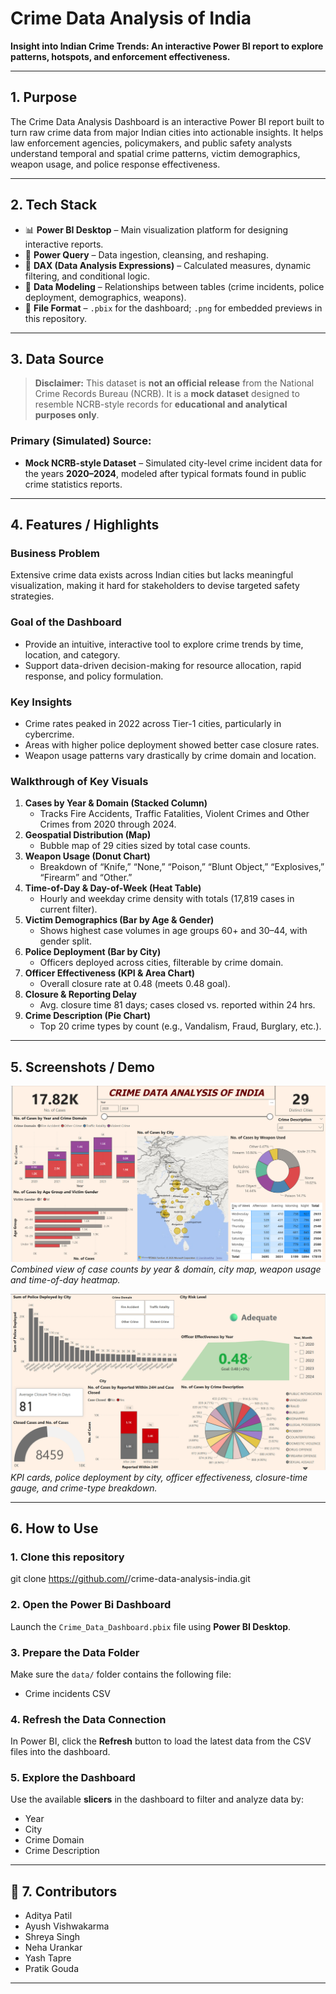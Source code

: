 # Crime Data Analysis of India  
**Insight into Indian Crime Trends: An interactive Power BI report to explore patterns, hotspots, and enforcement effectiveness.**

---

## 1. Purpose  
The Crime Data Analysis Dashboard is an interactive Power BI report built to turn raw crime data from major Indian cities into actionable insights. It helps law enforcement agencies, policymakers, and public safety analysts understand temporal and spatial crime patterns, victim demographics, weapon usage, and police response effectiveness.

---

## 2. Tech Stack  
- 📊 **Power BI Desktop** – Main visualization platform for designing interactive reports.  
- 🔄 **Power Query** – Data ingestion, cleansing, and reshaping.  
- 🧮 **DAX (Data Analysis Expressions)** – Calculated measures, dynamic filtering, and conditional logic.  
- 📐 **Data Modeling** – Relationships between tables (crime incidents, police deployment, demographics, weapons).  
- 💾 **File Format** – `.pbix` for the dashboard; `.png` for embedded previews in this repository.

---

## 3. Data Source

> **Disclaimer:** This dataset is **not an official release** from the National Crime Records Bureau (NCRB). It is a **mock dataset** designed to resemble NCRB-style records for **educational and analytical purposes only**.

### Primary (Simulated) Source:
- **Mock NCRB-style Dataset** – Simulated city-level crime incident data for the years **2020–2024**, modeled after typical formats found in public crime statistics reports.

---

## 4. Features / Highlights  

### Business Problem  
Extensive crime data exists across Indian cities but lacks meaningful visualization, making it hard for stakeholders to devise targeted safety strategies.

### Goal of the Dashboard  
- Provide an intuitive, interactive tool to explore crime trends by time, location, and category.  
- Support data-driven decision-making for resource allocation, rapid response, and policy formulation.

### Key Insights
- Crime rates peaked in 2022 across Tier-1 cities, particularly in cybercrime.
- Areas with higher police deployment showed better case closure rates.
- Weapon usage patterns vary drastically by crime domain and location.

### Walkthrough of Key Visuals  
1. **Cases by Year & Domain (Stacked Column)**  
   - Tracks Fire Accidents, Traffic Fatalities, Violent Crimes and Other Crimes from 2020 through 2024.  
2. **Geospatial Distribution (Map)**  
   - Bubble map of 29 cities sized by total case counts.  
3. **Weapon Usage (Donut Chart)**  
   - Breakdown of “Knife,” “None,” “Poison,” “Blunt Object,” “Explosives,” “Firearm” and “Other.”  
4. **Time-of-Day & Day-of-Week (Heat Table)**  
   - Hourly and weekday crime density with totals (17,819 cases in current filter).  
5. **Victim Demographics (Bar by Age & Gender)**  
   - Shows highest case volumes in age groups 60+ and 30–44, with gender split.  
6. **Police Deployment (Bar by City)**  
   - Officers deployed across cities, filterable by crime domain.  
7. **Officer Effectiveness (KPI & Area Chart)**  
   - Overall closure rate at 0.48 (meets 0.48 goal).  
8. **Closure & Reporting Delay**  
   - Avg. closure time 81 days; cases closed vs. reported within 24 hrs.  
9. **Crime Description (Pie Chart)**  
   - Top 20 crime types by count (e.g., Vandalism, Fraud, Burglary, etc.).  

---

## 5. Screenshots / Demo  
![Dashboard Overview](Dashboard/dashboard_pages/dashboard_overview.png)  
*Combined view of case counts by year & domain, city map, weapon usage and time-of-day heatmap.*

![Operational Metrics](Dashboard/dashboard_pages/dashboard_demographics.png)  
*KPI cards, police deployment by city, officer effectiveness, closure-time gauge, and crime-type breakdown.*

---
## 6. How to Use

### 1. Clone this repository

git clone https://github.com/<your-username>/crime-data-analysis-india.git

### 2. Open the Power Bi Dashboard

Launch the `Crime_Data_Dashboard.pbix` file using **Power BI Desktop**.

### 3. Prepare the Data Folder

Make sure the `data/` folder contains the following file:

- Crime incidents CSV  

### 4. Refresh the Data Connection

In Power BI, click the **Refresh** button to load the latest data from the CSV files into the dashboard.

### 5. Explore the Dashboard

Use the available **slicers** in the dashboard to filter and analyze data by:

- Year  
- City  
- Crime Domain  
- Crime Description

---
## 👥 7. Contributors

- Aditya Patil
- Ayush Vishwakarma
- Shreya Singh  
- Neha Urankar  
- Yash Tapre    
- Pratik Gouda

---


